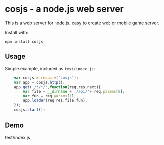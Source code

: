 cosjs - a node.js web server
===========================

This is a  web server for node.js.  easy to create web or mobile game server.


Install with:

    npm install cosjs

## Usage

Simple example, included as `test/index.js`:

```js
    var cosjs = require('cosjs');
	var app = cosjs.http();
	app.get('/*/*/',function(req,res,next){
        var file = __dirname + '/api/'+ req.params[0];
        var fun = req.params[1];
        app.loader(req,res,file,fun);
    });
	cosjs.start();
```



## Demo

test/index.js

